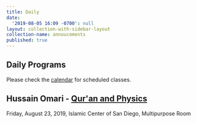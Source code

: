 ```yaml
---
title: Daily
date:
  '2019-08-05 16:09 -0700': null
layout: collection-with-sidebar-layout
collection-name: annoucements
published: true
---
```


## Daily Programs
Please check the [calendar](http://www.icsd.org/calendar) for scheduled classes.

## Hussain Omari - [Qur'an and Physics](https://www.icsd.org/events/hussain-omari-qur-an-physics)
Friday, August 23, 2019, Islamic Center of San Diego, Multipurpose Room
